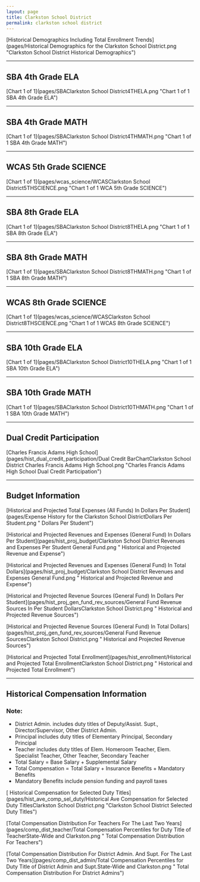 ```yaml
---
layout: page
title: Clarkston School District
permalink: clarkston school district
---
```



[Historical Demographics Including Total Enrollment Trends](pages/Historical Demographics for the Clarkston School District.png "Clarkston School District Historical Demographics")

___

## SBA 4th Grade ELA

[Chart 1 of 1](pages/SBAClarkston School District4THELA.png "Chart 1 of 1 SBA 4th Grade ELA")


___

## SBA 4th Grade MATH

[Chart 1 of 1](pages/SBAClarkston School District4THMATH.png "Chart 1 of 1 SBA 4th Grade MATH")


___

## WCAS 5th Grade SCIENCE

[Chart 1 of 1](pages/wcas_science/WCASClarkston School District5THSCIENCE.png "Chart 1 of 1 WCA 5th Grade SCIENCE")


___

## SBA 8th Grade ELA

[Chart 1 of 1](pages/SBAClarkston School District8THELA.png "Chart 1 of 1 SBA 8th Grade ELA")


___

## SBA 8th Grade MATH

[Chart 1 of 1](pages/SBAClarkston School District8THMATH.png "Chart 1 of 1 SBA 8th Grade MATH")


___

## WCAS 8th Grade SCIENCE

[Chart 1 of 1](pages/wcas_science/WCASClarkston School District8THSCIENCE.png "Chart 1 of 1 WCAS 8th Grade SCIENCE")


___

## SBA 10th Grade ELA

[Chart 1 of 1](pages/SBAClarkston School District10THELA.png "Chart 1 of 1 SBA 10th Grade ELA")


___

## SBA 10th Grade MATH

[Chart 1 of 1](pages/SBAClarkston School District10THMATH.png "Chart 1 of 1 SBA 10th Grade MATH")


___

## Dual Credit Participation

[Charles Francis Adams High School](pages/hist_dual_credit_participation/Dual Credit BarChartClarkston School District Charles Francis Adams High School.png "Charles Francis Adams High School Dual Credit Participation")


___

## Budget Information

[Historical and Projected Total Expenses (All Funds) In Dollars Per Student](pages/Expense History for the Clarkston School DistrictDollars Per Student.png " Dollars Per Student")

[Historical and Projected Revenues and Expenses (General Fund) In Dollars Per Student](pages/hist_proj_budget/Clarkston School District Revenues and Expenses Per Student General Fund.png " Historical and Projected Revenue and Expense")

[Historical and Projected Revenues and Expenses (General Fund) In Total Dollars](pages/hist_proj_budget/Clarkston School District Revenues and Expenses General Fund.png " Historical and Projected Revenue and Expense")

[Historical and Projected Revenue Sources (General Fund) In Dollars Per Student](pages/hist_proj_gen_fund_rev_sources/General Fund Revenue Sources In Per Student DollarsClarkston School District.png " Historical and Projected Revenue Sources")

[Historical and Projected Revenue Sources (General Fund) In Total Dollars](pages/hist_proj_gen_fund_rev_sources/General Fund Revenue SourcesClarkston School District.png " Historical and Projected Revenue Sources")

[Historical and Projected Total Enrollment](pages/hist_enrollment/Historical and Projected Total EnrollmentClarkston School District.png " Historical and Projected Total Enrollment")


___

## Historical Compensation Information
### Note:
- District Admin. includes duty titles of Deputy/Assist. Supt., Director/Supervisor, Other District Admin.
- Principal includes duty titles of Elementary Principal, Secondary Principal
- Teacher includes duty titles of Elem. Homeroom Teacher, Elem. Specialist Teacher, Other Teacher, Secondary Teacher
- Total Salary = Base Salary + Supplemental Salary
- Total Compensation = Total Salary + Insurance Benefits + Mandatory Benefits
- Mandatory Benefits include pension funding and payroll taxes

[ Historical Compensation for Selected Duty Titles](pages/hist_ave_comp_sel_duty/Historical Ave Compensation for Selected Duty TitlesClarkston School District.png "Clarkston School District Selected Duty Titles")

[Total Compensation Distribution For Teachers For The Last Two Years](pages/comp_dist_teacher/Total Compensation Percentiles for Duty Title of TeacherState-Wide and Clarkston.png " Total Compensation Distribution For Teachers")

[Total Compensation Distribution For District Admin. And Supt. For The Last Two Years](pages/comp_dist_admin/Total Compensation Percentiles for Duty Title of District Admin and Supt.State-Wide and Clarkston.png " Total Compensation Distribution For District Admins")

